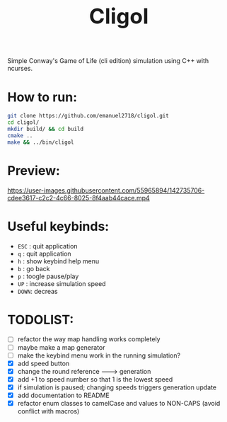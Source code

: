 <h1 align="center" style="font-size: 3rem;">
Cligol
</h1>

&nbsp;

Simple Conway's Game of Life (cli edition) simulation using C++ with ncurses.


# How to run:

``` sh
git clone https://github.com/emanuel2718/cligol.git
cd cligol/
mkdir build/ && cd build
cmake ..
make && ../bin/cligol
```

# Preview:

https://user-images.githubusercontent.com/55965894/142735706-cdee3617-c2c2-4c66-8025-8f4aab44cace.mp4


# Useful keybinds:

* `ESC` : quit application
* `q`   : quit application
* `h`   : show keybind help menu
* `b`   : go back
* `p`   : toogle pause/play
* `UP`  : increase simulation speed
* `DOWN`: decreas



# TODOLIST:

- [ ] refactor the way map handling works completely
- [ ] maybe make a map generator
- [ ] make the keybind menu work in the running simulation?
- [x] add speed button
- [x] change the round reference ---> generation
- [x] add +1 to speed number so that 1 is the lowest speed
- [x] if simulation is paused; changing speeds triggers generation update
- [x] add documentation to README
- [x] refactor enum classes to camelCase and values to NON-CAPS (avoid conflict with macros)
